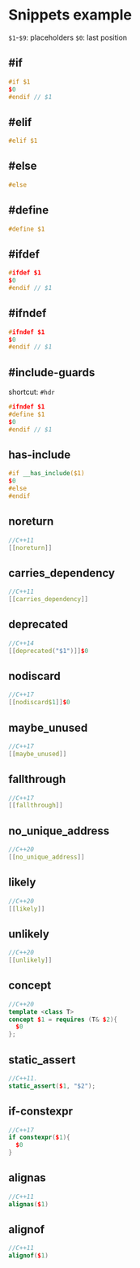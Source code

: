# Snippets example

`$1`-`$9`: placeholders
`$0`: last position

## #if

```cpp
#if $1
$0
#endif // $1
```

## #elif

```cpp
#elif $1
```

## #else

```cpp
#else
```

## #define

```cpp
#define $1
```

## #ifdef

```cpp
#ifdef $1
$0
#endif // $1
```

## #ifndef

```cpp
#ifndef $1
$0
#endif // $1
```

## #include-guards

shortcut: `#hdr`

```cpp
#ifndef $1
#define $1
$0
#endif // $1
```

## has-include

```cpp
#if __has_include($1)
$0
#else
#endif
```

## noreturn

```cpp
//C++11
[[noreturn]]
```

## carries_dependency

```cpp
//C++11
[[carries_dependency]]
```

## deprecated

```cpp
//C++14
[[deprecated("$1")]]$0
```

## nodiscard

```cpp
//C++17
[[nodiscard$1]]$0
```

## maybe_unused

```cpp
//C++17
[[maybe_unused]]
```

## fallthrough

```cpp
//C++17
[[fallthrough]]
```

## no_unique_address

```cpp
//C++20
[[no_unique_address]]
```

## likely

```cpp
//C++20
[[likely]]
```

## unlikely

```cpp
//C++20
[[unlikely]]
```

## concept

```cpp
//C++20
template <class T>
concept $1 = requires (T& $2){
  $0
};
```

## static_assert

```cpp
//C++11.
static_assert($1, "$2");
```

## if-constexpr

```cpp
//C++17
if constexpr($1){
  $0
}
```

## alignas

```cpp
//C++11
alignas($1)
```

## alignof

```cpp
//C++11
alignof($1)
```
